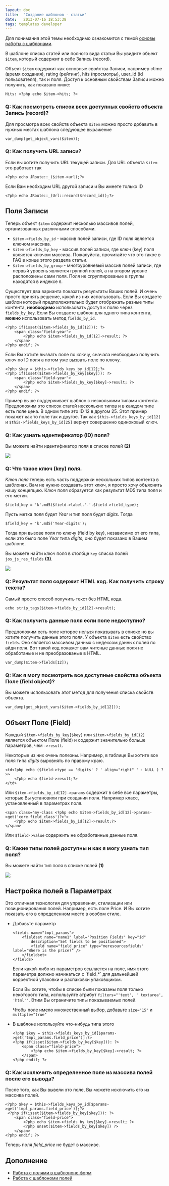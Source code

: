 ```yaml
---
layout: doc
title:  "Создание шаблонов - статьи"
date:   2013-07-16 18:53:38
tags: templates developer
---
```


<div class="alert">Для понимания этой темы необходимо ознакомится с темой <a href="/ru/cobalt/create-templates-general/">основы работы с шаблонами</a>.</div>

В шаблоне списка статей или полного вида статьи Вы увидите объект `$item`, который содержит в себе Запись (record).

Объект `$item` содержит как основные свойства Записи, например ctime (время создания), rating (рейтинг), hits (просмотры), user_id (id пользователя), так и поля. Доступ к основным свойствам Записи можно получить, как показано ниже:

	Hits: <?php echo $item->hits; ?>
	
### Q: Как посмотреть список всех доступных свойств объекта Запись (record)?

Для просмотра всех свойств объекта `$item` можно просто добавить в нужных местах шаблона следующее выражение
	
	var_dump(get_object_vars($item));

### Q: Как получить URL записи?

Если вы хотите получить URL текущей записи. Для URL объекта `$item` это работает так

	<?php echo JRoute::_($item->url);?>

Если Вам необходим URL другой записи и Вы имеете только ID

	<?php echo JRoute::_(Url::record($record_id));?>

## Поля Записи

Теперь объект `$item` содержит несколько массивов полей, организованных различными способами.

- `$item->fields_by_id` - массив полей записи, где ID поля является ключом массива.
- `$item->fields_by_key` - массив полей записи, где ключ (key) поля является ключом массива. Пожалуйста, прочитайте что это такое в FAQ в конце этого раздела статьи.
- `$item->fields_by_group` - многоуровневый массив полей записи, где первый уровень является группой полей, а на втором уровне расположены сами поля. Поля не сгруппированые в группы находятся в индексе `0`.

Существует два варианта показать результаты Ваших полей. И очень просто принять решение, какой из них использовать. Если Вы создаете шаблон который предположительно будет отображать разные типы контента, **необходимо** использовать доступ к полю через `fields_by_key`. Если Вы создаете шаблон для одного типа контента, **можно** использовать метод `fields_by_id`.

	<?php if(isset($item->fields_by_id[12])): ?>
    	<span class="field-year">
        	<?php echo $item->fields_by_id[12]->result; ?>
	    </span>
	<?php endif; ?>

Если Вы хотите вызвать поле по ключу, сначала необходимо получить ключ по ID поля а потом уже вызвать поле по ключу.

	<?php $key = $this->fields_keys_by_id[12];?>
	<?php if(isset($item->fields_by_key[$key])): ?>
    	<span class="field-year">
        	<?php echo $item->fields_by_key[$key]->result; ?>
	    </span>
	<?php endif; ?>

Пример выше поддерживает шаблон с несколькими типами контента. Предположим это список статей нескольких типов и в каждом типе есть поле цена. В одном типе это ID 12 в другом 25. Этот пример покажет как то поле так и другое. Так как `$this->fields_keys_by_id[12]` и `$this->fields_keys_by_id[25]` вернут совершенно одиноковый ключ.

### Q: Как узнать идентификатор (ID) поля?

Вы можете найти идентификатор поля в списке полей **(2)**

![](/assets/img/screenshots/typeandid.png)

### Q: Что такое ключ (key) поля.

_Ключ поля_ теперь есть часть поддержки нескольких типов контента в шаблонах. Вам не нужно создавать этот ключ, я просто хочу объяснить нашу концепцию. Ключ поля образуется как результат MD5 типа поля и его метки.

	$field_key = 'k'.md5($field->label.'-'.$field->field_type);

Пусть метка поля будет _Year_ и тип поля будет _digits_. Тогда

	$field_key = 'k'.md5('Year-digits');

Тогда при вызове поля по ключу (field by key), независимо от его типа, если это было поле _Year_ типа _digits_, оно будет показано в Вашем шаблоне.

Вы можете найти ключ поля в столбце `key` списка полей `jos_js_res_fields` **(3)**.

![](/assets/img/screenshots/fieldkey.png)

### Q: Результат поля содержит HTML код. Как получить строку текста?

Самый просто способ получить текст без HTML кода.

	echo strip_tags($item->fields_by_id[12]->result);

### Q: Как получить данные поля если поле недоступно?

Предположим есть поле которое нельзя показывать в списке но вы хотите получить данные этого поля. У объекта `$item` есть свойство `fields`. Оно является массивом данных с индексом данных полей по айди поля. Вот такой код покажет вам читсные данные поля не обработаные и не преобразованые в HTML.
 
	var_dump($item->fields[12]);

### Q: Как я могу посмотреть все доступные свойства объекта Поле (field object)?

Вы можете использовать этот метод для получения списка свойств объекта.

	var_dump(get_object_vars($item->fields_by_id[12]));

## Объект Поле (Field)

Каждый `$item->fields_by_key[$key]` или `$item->fields_by_id[12]` является объектом Поле (field) и содержит значительно больше параметров, чем `->result`.

Некоторые из них очень полезны. Например, в таблице Вы хотите все поля типа _digits_ выровнять по правому краю.

	<td<?php echo ($field->type == 'digits' ? ' align="right" ' : NULL ) ?>>
    	<?php echo $field->result;?>
	</td>

Или `$item->fields_by_id[12]->params` содержит в себе все параметры, которые Вы установили при создании поля. Например класс, установленный в параметрах поля.

	<span class="my-class <?php echo $item->fields_by_id[12]->params->get('core.field_class')?>">
	    <?php echo $item->fields_by_id[12]->result;?>
	</span>

Или `$field->value` содержить не обработанные данные поля. 

### Q: Какие типы полей доступны и как я могу узнать тип поля?

Вы можете найти тип поля в списке полей **(1)**

![](/assets/img/screenshots/typeandid.png)

## Настройка полей в Параметрах

Это отличная технология для управления, стилизации или позиционирования полей.
Например, есть поле Price. И Вы хотите показать его в определенном месте в особом стиле.

- Добавьте параметр

      <fields name="tmpl_params">
          <fieldset name="name1" label="Position Fields" key="id"
              description="Set fields to be positioned">
              <field name="field_price" type="meresourcesfields" label="Where is the price?" />
          </fieldset>
      </fields>

  <div class="alert alert-info">Если какой-либо из параметров ссылается на поле, имя этого параметра должно начинаться с `field_*` для дальнейшей корректной упаковки и распаковки упаковщиком.</div>

  Если Вы хотите, чтобы в списке были показаны поля только некоторого типа, используйте атрибут `filters="'text', ' textarea', 'html'"`. Этим Вы ограничите типы показываемых полей.

  Чтобы поле имело множественный выбор, добавьте `size="15"` и `multiple="true"`

- В шаблоне используйте что-нибудь типа этого

      <?php $key = $this->fields_keys_by_id[$params->get('tmpl_params.field_price')];?>
      <?php if(isset($item->fields_by_key[$key])): ?>
          <span class="field-price">
              <?php echo $item->fields_by_key[$key]->result; ?>
          </span>
      <?php endif; ?>

### Q: Как исключить определенное поле из массива полей после его вывода?

После того, как Вы вывели это поле, Вы можете исключить его из массива полей.

    <?php $key = $this->fields_keys_by_id[$params->get('tmpl_params.field_price')];?>
     <?php if(isset($item->fields_by_key[$key])): ?>
        <span class="field-price">
            <?php echo $item->fields_by_key[$key]->result; ?>
            <?php unset($item->fields_by_key[$key]) ?>
        </span>
    <?php endif; ?>

Теперь поля _field_price_ не будет в массиве.

## Дополнение

- [Работа с полями в шаблононе форм](/ru/cobalt/create-templates-forms)
- [Работа с шаблономи полей](/ru/cobalt/create-templates-fields)
